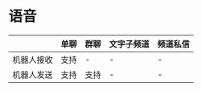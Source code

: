 # 语音

|  | **单聊** | **群聊** | **文字子频道** | **频道私信** |
| --- | --- | --- | --- | --- |
| 机器人接收 | 支持 | - | - | - |
| 机器人发送 | 支持 | 支持 | - | - |

